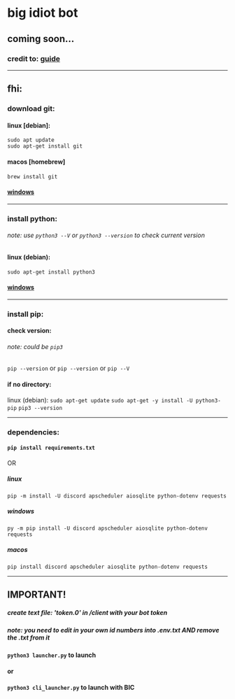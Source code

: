 # big idiot bot

## coming soon...

### credit to: [guide](https://www.youtube.com/watch?v=F1HbEOp-jdg&list=PLYeOw6sTSy6ZGyygcbta7GcpI8a5-Cooc&index=1)

---

## fhi:

### download git: 

#### linux [debian]:
`sudo apt update`   
`sudo apt-get install git`

#### macos [homebrew]
`brew install git`

#### [windows](https://git-scm.com/downloads) 

---
### install python:
###### note: use `python3 --V` or `python3 --version` to check current version

#### linux (debian):
`sudo apt-get install python3`

#### [windows](https://python.org/downloads/)

---

### install pip: 
#### check version:
###### note: could be `pip3`
`pip --version` 
or 
`pip --version` 
or 
`pip --V` 
    
    
#### if no directory:

linux (debian):
`sudo apt-get update`
`sudo apt-get -y install -U python3-pip`
`pip3 --version`

---
### dependencies:

#### `pip install requirements.txt`

OR

##### linux
    pip -m install -U discord apscheduler aiosqlite python-dotenv requests

##### windows
    py -m pip install -U discord apscheduler aiosqlite python-dotenv requests

##### macos 
    pip install discord apscheduler aiosqlite python-dotenv requests

---

## IMPORTANT! 
##### create text file: 'token.0' in /client with _your_ bot token

##### note: you need to edit in your own id numbers into .env.txt AND remove the .txt from it

#### `python3 launcher.py` to launch

#### or

#### `python3 cli_launcher.py` to launch with BIC

